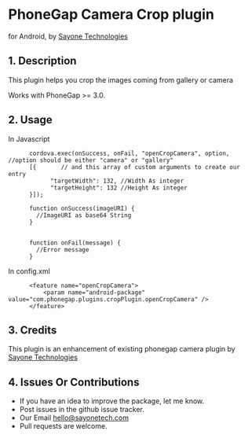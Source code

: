 # PhoneGap Camera Crop plugin 

for  Android, by [Sayone Technologies](http://www.sayonetech.com)


## 1. Description

This plugin helps you crop the images coming from  gallery or camera

Works with PhoneGap >= 3.0.

## 2. Usage

In Javascript

          cordova.exec(onSuccess, onFail, "openCropCamera", option, //option should be either "camera" or "gallery"
          [{       // and this array of custom arguments to create our entry
                "targetWidth": 132, //Width As integer
                "targetHeight": 132 //Height As integer
          }]);
          
          function onSuccess(imageURI) {
            //ImageURI as base64 String
          }


          function onFail(message) {
            //Error message
          }

In config.xml

          <feature name="openCropCamera">
              <param name="android-package" value="com.phonegap.plugins.cropPlugin.openCropCamera" />
          </feature>

## 3. Credits

This plugin is an enhancement of existing phonegap camera plugin by [Sayone Technologies](http://www.sayonetech.com)

## 4. Issues Or Contributions

* If you have an idea to improve the package, let me know. 
* Post issues in the github issue tracker.
*  Our Email hello@sayonetech.com
*  Pull requests are welcome.


